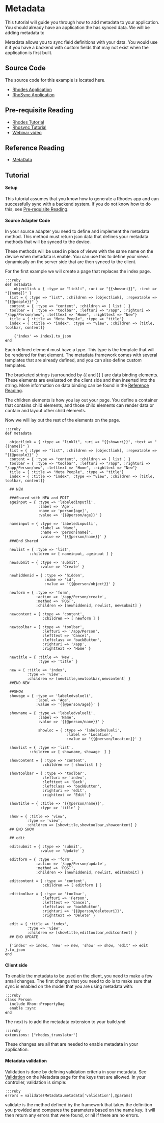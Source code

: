 Metadata
========
This tutorial will guide you through how to add metadata to your application. You should already have an application the has synced data. We will be adding metadata to 

Metadata allows you to sync field definitions with your data. You would use it if you have a backend with custom fields that may not exist when the application is first built. 

Source Code
-----------
The source code for this example is located here.

 * [Rhodes Application](https://github.com/rhomobile/webinar-samples/tree/master/metastore)
 * [RhoSync Application](https://github.com/rhomobile/webinar-samples/tree/master/metastore-server)

Pre-requisite Reading
---------------------
 * [Rhodes Tutorial](https://github.com/rhomobile/webinar-samples/tree/master/contact)
 * [Rhosync Tutorial](rhosync/tutorial)
 * [Webinar video](http://vimeo.com/12681742)

Reference Reading
-----------------
 * [MetaData]()

Tutorial
--------
#### Setup
This tutorial assumes that you know how to generate a Rhodes app and can successfully sync with a backend system. If you do not know how to do this, see [Pre-requisite Reading]().

#### Source Adapter Code
In your source adapter you need to define and implement the metadata method. This method must return json data that defines your metadata methods that will be synced to the device.

These methods will be used in place of views with the same name on the device when metadata is enable. You can use this to define your views dynamically on the server side that are then synced to the client.

For the first example we will create a page that replaces the index page.

	:::ruby
	def metadata
		objectlink = { :type => "linkli", :uri => "{{showuri}}", :text => "{{name}}" }
	  list = { :type => "list", :children => [objectlink], :repeatable => "{{@people}}" }
	  content = { :type => "content", :children => [ list ] }
	  toolbar = { :type => "toolbar", :lefturi => "/app", :righturi => "/app/Person/new", :lefttext => "Home", :righttext => "New"}
	  title = { :title => "Meta People", :type => "title"}
	  index = { :title => "index", :type => "view", :children => [title, toolbar, content]}
		
		{'index' => index}.to_json
	end

Each defined element must have a type. This type is the template that will be rendered for that element. The metadata framework comes with several templates that are already defined, and you can also define custom templates.
 
The bracketed strings (surrounded by {{ and }} ) are data binding elements. These elements are evaluated on the client side and then inserted into the string. More information on data binding can be found in the [Reference Reading]().

The children elements is how you lay out your page. You define a container that contains child elements, and those child elements can render data or contain and layout other child elements.

Now we will lay out the rest of the elements on the page.

	:::ruby
	def metadata
    
	  objectlink = { :type => "linkli", :uri => "{{showuri}}", :text => "{{name}}" }
	  list = { :type => "list", :children => [objectlink], :repeatable => "{{@people}}" }
	  content = { :type => "content", :children => [ list ] }
	  toolbar = { :type => "toolbar", :lefturi => "/app", :righturi => "/app/Person/new", :lefttext => "Home", :righttext => "New"}
	  title = { :title => "Meta People", :type => "title"}
	  index = { :title => "index", :type => "view", :children => [title, toolbar, content]}
		
	  ## NEW
		
	  ###Shared with NEW and EDIT
	  ageinput = { :type => 'labeledinputli',
	               :label => 'Age',
	               :name => 'person[age]',
	               :value => '{{@person/age}}' }
								
	  nameinput = { :type => 'labeledinputli',
	                :label => 'Name',
	                :name => 'person[name]',
	                :value => '{{@person/name}}' }
	  ###End Shared
		
	  newlist = { :type => 'list',
	           :children => [ nameinput, ageinput ] }
						
	  newsubmit = { :type => 'submit',
	                :value => 'Create' }
									
	  newhiddenid = { :type => 'hidden',
	                  :name => 'id',
	                  :value => '{{@person/object}}' }
										
	  newform = { :type => 'form',
	              :action => '/app/Person/create',
	              :method => 'POST',
	              :children => [newhiddenid, newlist, newsubmit] }
								
	  newcontent = { :type => 'content',
	                 :children => [ newform ] } 
									
	  newtoolbar = { :type => 'toolbar',
	                 :lefturi => '/app/Person',
	                 :lefttext => 'Cancel',
	                 :leftclass => 'backButton',
	                 :righturi => '/app',
	                 :righttext => 'Home' }
									
	  newtitle = { :title => 'New',
	               :type => 'title' }
								
	  new = { :title => 'index',
	          :type => 'view',
	          :children => [newtitle,newtoolbar,newcontent] }
	  ##END NEW
		
	  ##SHOW
	  showage = { :type => 'labeledvalueli',
	              :label => 'Age',
	              :value => '{{@person/age}}' }
								
	  showname = { :type => 'labeledvalueli',
	               :label => 'Name',
	               :value => '{{@person/name}}' }
								
	               showloc = { :type => 'labeledvalueli',
	                            :label => 'Location',
	                            :value => '{{@person/location}}' }
															
	  showlist = { :type => 'list',
	           :children => [ showname, showage  ] }
						
	  showcontent = { :type => 'content',
	                 :children => [ showlist ] } 
									
	  showtoolbar = { :type => 'toolbar',
	                 :lefturi => 'index',
	                 :lefttext => 'Back',
	                 :leftclass => 'backButton',
	                 :righturi => 'edit',
	                 :righttext => 'Edit' }
									
	  showtitle = { :title => '{{@person/name}}',
	                :type => 'title' }
									
	  show = { :title => 'view',
	          :type => 'view',
	          :children => [showtitle,showtoolbar,showcontent] }
	  ## END SHOW
		
	  ## edit
		
	  editsubmit = { :type => 'submit',
	                :value => 'Update' }
									
	  editform = { :type => 'form',
	              :action => '/app/Person/update',
	              :method => 'POST',
	              :children => [newhiddenid, newlist, editsubmit] }
								
	  editcontent = { :type => 'content',
	                 :children => [ editform ] } 
									
	  edittoolbar = { :type => 'toolbar',
	                 :lefturi => 'Person',
	                 :lefttext => 'Cancel',
	                 :leftclass => 'backButton',
	                 :righturi => '{{@person/deleteuri}}',
	                 :righttext => 'Delete' }
									
	  edit = { :title => 'index',
	          :type => 'view',
	          :children => [showtitle,edittoolbar,editcontent] }
	  ## END UPDATE
		
	  {'index' => index, 'new' => new, 'show' => show, 'edit' => edit }.to_json
	end

#### Client side

To enable the metadata to be used on the client, you need to make a few small changes. The first change that you need to do is to make sure that sync is enabled on the model that you are using metadata with:

	:::ruby
	class Person
	  include Rhom::PropertyBag
	  enable :sync
	end
	
The next is to add the metadata extension to your build.yml:

	:::ruby
	extensions: ["rhodes_translator"]
	
These changes are all that are needed to enable metadata in your application.


#### Metadata validation

Validation is done by defining validation criteria in your metadata. See [Validation]() on the Metadata page for the keys that are allowed. In your controller, validation is simple:

	:::ruby
	errors = validate(Metadata.metadata['validation'],@params)
  
validate is the method defined by the framework that takes the definition you provided and compares the parameters based on the name key. It will then return any errors that were found, or nil if there are no errors.
